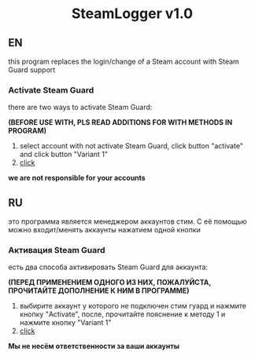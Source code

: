 # <p align="center">SteamLogger v1.0</p>
## EN
this program replaces the login/change of a Steam account with Steam Guard support
### Activate Steam Guard
there are two ways to activate Steam Guard:

**(BEFORE USE WITH, PLS READ ADDITIONS FOR WITH METHODS IN PROGRAM)**

1) select account with not activate Steam Guard, click button "activate" and click button "Variant 1"
2) [click]()

**we are not responsible for your accounts**

## RU
это программа является менеджером аккаунтов стим. С её помощью можно входит/менять аккаунты нажатием одной кнопки
### Активация Steam Guard
есть два способа активировать Steam Guard для аккаунта:

**(ПЕРЕД ПРИМЕНЕНИЕМ ОДНОГО ИЗ НИХ, ПОЖАЛУЙСТА, ПРОЧИТАЙТЕ ДОПОЛНЕНИЕ К НИМ В ПРОГРАММЕ)**

1) выбирите аккаунт у которого не подключен стим гуард и нажмите кнопку "Activate", после, прочитайте пояснение к методу 1 и нажмите кнопку "Variant 1"
2) [click]()

**Мы не несём ответственности за ваши аккаунты**

